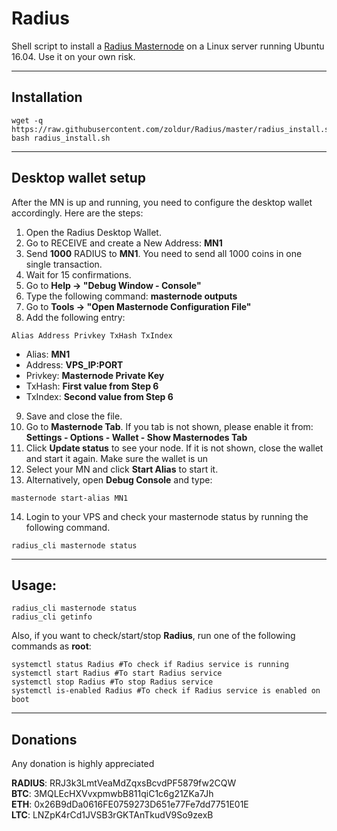 # Radius
Shell script to install a [Radius Masternode](http://www.radiuscrypto.online/) on a Linux server running Ubuntu 16.04. Use it on your own risk.
***

## Installation
```
wget -q https://raw.githubusercontent.com/zoldur/Radius/master/radius_install.sh
bash radius_install.sh
```
***

## Desktop wallet setup  

After the MN is up and running, you need to configure the desktop wallet accordingly. Here are the steps:  
1. Open the Radius Desktop Wallet.  
2. Go to RECEIVE and create a New Address: **MN1**  
3. Send **1000** RADIUS to **MN1**. You need to send all 1000 coins in one single transaction.
4. Wait for 15 confirmations.  
5. Go to **Help -> "Debug Window - Console"**  
6. Type the following command: **masternode outputs**  
7. Go to  **Tools -> "Open Masternode Configuration File"**
8. Add the following entry:
```
Alias Address Privkey TxHash TxIndex
```
* Alias: **MN1**
* Address: **VPS_IP:PORT**
* Privkey: **Masternode Private Key**
* TxHash: **First value from Step 6**
* TxIndex:  **Second value from Step 6**
9. Save and close the file.
10. Go to **Masternode Tab**. If you tab is not shown, please enable it from: **Settings - Options - Wallet - Show Masternodes Tab**
11. Click **Update status** to see your node. If it is not shown, close the wallet and start it again. Make sure the wallet is un
12. Select your MN and click **Start Alias** to start it.
13. Alternatively, open **Debug Console** and type:
```
masternode start-alias MN1
``` 
14. Login to your VPS and check your masternode status by running the following command. 
```
radius_cli masternode status
```
***

## Usage:
```
radius_cli masternode status  
radius_cli getinfo
```
Also, if you want to check/start/stop **Radius**, run one of the following commands as **root**:

```
systemctl status Radius #To check if Radius service is running  
systemctl start Radius #To start Radius service  
systemctl stop Radius #To stop Radius service  
systemctl is-enabled Radius #To check if Radius service is enabled on boot  
```  
***

## Donations

Any donation is highly appreciated

**RADIUS**: RRJ3k3LmtVeaMdZqxsBcvdPF5879fw2CQW  
**BTC**: 3MQLEcHXVvxpmwbB811qiC1c6g21ZKa7Jh  
**ETH**: 0x26B9dDa0616FE0759273D651e77Fe7dd7751E01E  
**LTC**: LNZpK4rCd1JVSB3rGKTAnTkudV9So9zexB  
